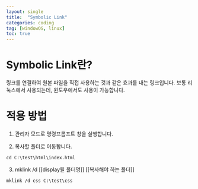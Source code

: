 ```yaml
---
layout: single
title:  "Symbolic Link"
categories: coding
tag: [windowOS, linux]
toc: true
---
```


# Symbolic Link란? 
링크를 연결하여 원본 파일을 직접 사용하는 것과 같은 효과를 내는 링크입니다. 
보통 리눅스에서 사용되는데, 윈도우에서도 사용이 가능합니다.

# 적용 방법
1. 관리자 모드로 명령프롬프트 창을 실행합니다.

2. 복사할 폴더로 이동합니다.
```shell
cd C:\test\html\index.html
```

3. mklink /d [[display될 폴더명]] [[복사해야 하는 폴더]]
```shell
mklink /d css C:\test\css
```


